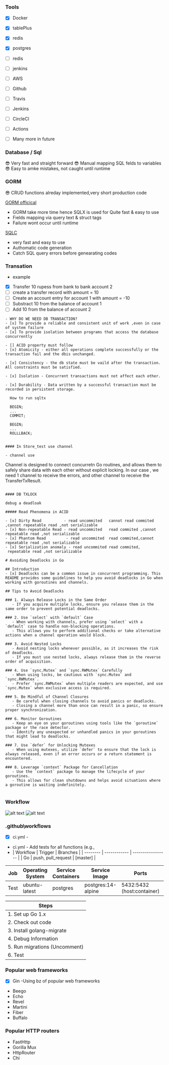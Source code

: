 ### Tools
- [x] Docker
- [x] tablePlus
- [x] redis
- [x] postgres
- [ ] redis
- [ ] jenkins
- [ ] AWS
- [ ] Github 
- [ ] Travis
- [ ] Jenkins
- [ ] CircleCl
- [ ] Actions
- [ ] Many more in future
  

### Database / Sql
😎 Very fast and straight forward
😎 Manual mapping SQL felds to variables
😎 Easy to amke mistakes, not caught until runtime

### GORM
😎  CRUD functions alreday implemented,very short production code

[GORM officical](https://gorm.io/docs/create.html) <a href="https://gorm.io/docs/create.html" style="color: blue;"></a>

- GORM take more time hence SQLX is used for Quite fast & easy to use
- Fields mapping via query text & struct tags
- Failure wont occur until runtime

[SQLC](https://sqlc.dev/) <a href="https://gorm.io/docs/create.html" style="color: blue;"></a>
- very fast and easy to use
- Authomatic code generation
- Catch SQL query errors before genearating codes


### Transation
- example
- [x] Transfer 10 rupess from bank to bank account 2
- [ ]  create a transfer record with amount = 10
- [ ]  Create an account entry for account 1 with amount = -10
- [ ]  Substract 10 from the balance of account 1
- [ ]  Add 10 from the balance of account 2
  
```
- WHY DO WE NEED DB TRANSACTION?
- [x] To provide a reliable and consistent unit of work ,even in case of system failure
- [x] To provide isolation between programs that access the database concurrently 
  
- [] ACID property must follow 
- [x] Atomicity - either all operations complete successfully or the transaction fail and the dbis unchanged.

- [x] Consistency - the db state must be vaild after the transaction. All constraints must be satisfied.

- [x] Isolation - Concurrent transactions must not affect each other.

- [x] Durability - Data written by a successful transaction must be recorded in persistent storage.
  
  How to run sqltx

  BEGIN;
  ...
  COMMIT;

  BEGIN;
  ...
  ROLLLBACK;


#### In Store_test use channel

- channel use 
```
Channel is designed to connect concurretn Go routines,
and allows them to safely share data with each other without explicit locking. In our case , we need 1 channel to receive the errors, and other channel to receive the TransferTxResult.

```

#### DB TXLOCK

debug a deadloak

##### Read Phenomena in ACID

- [x] Dirty Read          - read uncommited   cannot read commited ,cannot repeatable read ,not serializable
- [x] Non-repeatable Read - read uncommited   read commited ,cannot repeatable read ,not serializable
- [x] Phantom Read         - read uncommited  read commited,cannot repeatable read ,not serializable
- [x] Serialization anomaly - read uncommited read commited,
 repeatable read ,not serializable

# Avoiding Deadlocks in Go

## Introduction
- [x] Deadlocks can be a common issue in concurrent programming. This README provides some guidelines to help you avoid deadlocks in Go when working with goroutines and channels.

## Tips to Avoid Deadlocks

### 1. Always Release Locks in the Same Order
   - If you acquire multiple locks, ensure you release them in the same order to prevent potential deadlocks.

### 2. Use `select` with `default` Case
   - When working with channels, prefer using `select` with a `default` case to handle non-blocking operations.
   - This allows you to perform additional checks or take alternative actions when a channel operation would block.

### 3. Avoid Nested Locks
   - Avoid nesting locks whenever possible, as it increases the risk of deadlocks.
   - If you must use nested locks, always release them in the reverse order of acquisition.

### 4. Use `sync.Mutex` and `sync.RWMutex` Carefully
   - When using locks, be cautious with `sync.Mutex` and `sync.RWMutex`.
   - Prefer `sync.RWMutex` when multiple readers are expected, and use `sync.Mutex` when exclusive access is required.

### 5. Be Mindful of Channel Closures
   - Be careful when closing channels to avoid panics or deadlocks.
   - Closing a channel more than once can result in a panic, so ensure proper synchronization.

### 6. Monitor Goroutines
   - Keep an eye on your goroutines using tools like the `goroutine` package or the race detector.
   - Identify any unexpected or unhandled panics in your goroutines that might lead to deadlocks.

### 7. Use `defer` for Unlocking Mutexes
   - When using mutexes, utilize `defer` to ensure that the lock is always released, even if an error occurs or a return statement is encountered.

### 8. Leverage `context` Package for Cancellation
   - Use the `context` package to manage the lifecycle of your goroutines.
   - This allows for clean shutdowns and helps avoid situations where a goroutine is waiting indefinitely.


```

### Workflow 
![alt text](./assets/image.png)
![alt text](./assets/image1.png)


### .github\workflows
- [x] ci.yml -
- ci.yml - Add tests for all functions (e.g.,
- | Workflow | Trigger      | Branches          |
| -------- | ------------ | ----------------- |
| Go       | push, pull_request | [master]          |

| Job   | Operating System | Service Containers | Service Image     | Ports                 | Health Checks |
| ----  | ----------------- | ------------------ | ----------------- | --------------------- | ------------- |
| Test  | ubuntu-latest     | postgres           | postgres:14-alpine| 5432:5432 (host:container) | Yes           |

| Steps                           |
| ------------------------------- |
| 1. Set up Go 1.x                |
| 2. Check out code               |
| 3. Install golang-migrate       |
| 4. Debug Information            |
| 5. Run migrations (Uncomment)   |
| 6. Test                          |


### Popular web frameworks

- [x] Gin -Using bz of popular web frameworks
- Beego
- Echo
- Revel
- Martini
- Fiber
- Buffalo
  
### Popular HTTP routers
- FastHttp
- Gorilla Mux
- HttpRouter
- Chi
